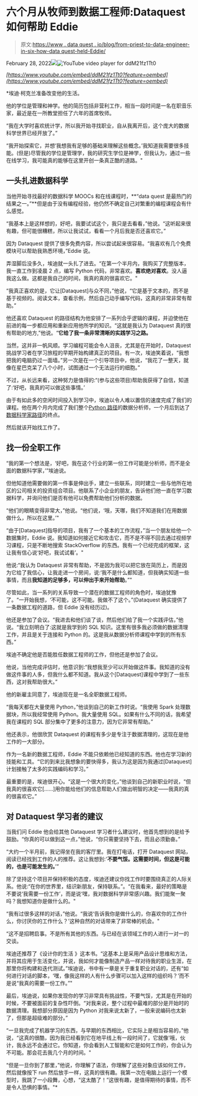 # 六个月从牧师到数据工程师:Dataquest 如何帮助 Eddie

> 原文:[https://www . data quest . io/blog/from-priest-to-data-engineer-in-six-how-data quest-held-Eddie/](https://www.dataquest.io/blog/from-priest-to-data-engineer-in-six-months-how-dataquest-helped-eddie/)

February 28, 2022![](../Images/89ae082f7d1f29a58139a113441a0dcd.png)![YouTube video player for ddM21fz1Tt0](../Images/5a85348206993fc2a430506128b76684.png)

*[https://www.youtube.com/embed/ddM21fz1Tt0?feature=oembed](https://www.youtube.com/embed/ddM21fz1Tt0?feature=oembed)*

 *埃迪·柯克兰准备改变他的生活。

他的学位是管理和神学。他的简历包括非营利工作，相当一段时间是一名在职音乐家，最近是在一所教堂担任了六年的首席牧师。

“我在大学时喜欢统计学，所以我开始寻找职业，自从我离开后，这个庞大的数据科学世界已经开放了。”

“我开始探索它，并想‘我想我有足够的基础来理解这些概念。’我知道我需要很多技能。(但是)尽管我的学位是管理学，我的研究生学位是神学，但我认为，通过一些在线学习，我可能真的能够在这里开创一条真正酷的道路。"

## 一头扎进数据科学

当他开始寻找最好的数据科学 MOOCs 和在线课程时，**“data quest 是最热门的结果之一。”**但是由于没有编程经验，他仍然不确定自己对繁重的编程课程会有什么感觉。

“我基本上是这样想的，好吧，我要试试这个，我只是去看看，”他说。“这听起来很有趣，但可能很糟糕，所以让我试试，看看一个月后我是否还喜欢它。”

因为 Dataquest 提供了很多免费内容，所以尝试起来很容易。“我喜欢有几个免费模块可以帮助我熟悉环境，”Eddie 说。

弄湿脚后没多久，埃迪就一头扎了进去。“在第一个半月内，我购买了完整版本，我一直工作到凌晨 2 点，编写 Python 代码，非常喜欢。**喜欢绝对喜欢**。没人逼我这么做。这都是我自己的时间，我真的真的很喜欢它。"

“我真正喜欢的是，它让[Dataquest]与众不同，”他说，“它是基于文本的，而不是基于视频的。阅读文本，查看示例，然后自己动手编写代码，这真的非常非常有帮助。”

他还喜欢 Dataquest 的路径结构为他安排了一系列合乎逻辑的课程，并迫使他在前进的每一步都应用和重新应用他所学的知识。“这就是我认为 Dataquest 真的很有帮助的地方,”他说。“**它给了我一条非常清晰的实践学习之路。**

当然，这并非一帆风顺。学习编程可能会令人沮丧，尤其是在开始时，Dataquest 挑战学习者在学习旅程的早期开始构建真正的项目。有一次，埃迪笑着说，“我想把我的电脑扔过一面墙。”另一次是在一个引导项目中，他说，“我花了一整天，就像在星巴克呆了八个小时，试图通过一个无法运行的细胞。”

不过，从长远来看，这种努力是值得的:“(参与这些项目)帮助我获得了自信，知道了:‘好吧，我真的可以做这些事情。’

由于有如此多的空闲时间投入到学习中，埃迪以令人难以置信的速度完成了我们的课程。他在两个月内完成了我们整个[Python 路径](https://www.dataquest.io/path/data-analyst/)的数据分析师，一个月后到达了[数据科学家路径](https://www.dataquest.io/path/data-scientist/)的终点。

然后就该开始找工作了。

## 找一份全职工作

“我的第一个想法是，‘好吧，我在这个行业的第一份工作可能是分析师，而不是全面的数据科学家，’”埃迪说。

但他知道他需要做的第一件事是伸出手，建立一些联系，同时建立一些与他所在地区的公司相关的投资组合项目。他联系了小企业的朋友，告诉他们他一直在学习数据科学，并询问他们是否有他可以免费帮助他们分析的数据。

“他们的眼睛变得非常大，”他说。“他们说，‘哦，天哪，我们不知道我们在用数据做什么，所以在这里。’"

“由于[Dataquest]指导的项目，我有了一个基本的工作流程，”当一个朋友给他一个数据集时，Eddie 说。我知道如何接近它和攻击它，而不是不得不回去通过视频学习课程，只是不断地搜索 StackOverflow 的东西。我有一个已经完成的框架，这让我有信心说‘好吧，我试试看’。"

他说:“我认为 Dataquest 非常有帮助，不是因为我可以把它放在简历上，而是因为它给了我信心，让我走进一个房间，说:‘我不是什么都知道，但我确实知道一些事情，而且**我知道的足够多，可以伸出手来开始帮助**。”"

尽管如此，当一系列的关系导致一个潜在的数据工程师的角色时，埃迪犹豫了。“一开始我想，‘不可能，这不可能。我做不了这个。”(Dataquest 确实提供了一条数据工程的道路，但 Eddie 没有经历过)。

他还是参加了会议。“我进去和他们谈了谈，然后他们给了我一个实践评估，”他说。“我立刻明白了:这就是我学到的 SQL 知识。这里有很多我必须做的数据清理工作，并且是关于连接和 Python 的。这是我从数据分析师课程中学到的所有东西。”

埃迪不确定他是否能胜任数据工程师的工作，但他还是参加了会议。

他说，当他完成评估时，他意识到:“我想我至少可以开始做这件事。我知道的没有做这件事的人多，但我什么都不知道。我从这个[Dataquest]课程中学到了一些东西，这对我帮助很大。”

他的新雇主同意了，埃迪现在是一名全职数据工程师。

“我每天都在大量使用 Python，”他谈到自己的新工作时说。“我使用 Spark 处理数据块，所以我经常使用 Python。我大量使用 SQL。如果有什么不同的话，我希望我在课程的 SQL 部分集中了更多的注意力，因为它非常有帮助。”

他还表示，他很欣赏 Dataquest 的课程有多少是专注于数据清理的，这现在是他工作的一大部分。

作为一名新的数据工程师，Eddie 不能只依赖他已经知道的东西。他也在学习新的技能和工具。“它的到来比我想象的要快得多，我认为这是因为我通过[Dataquest]计划接触了太多的实践编码和学习。”

最重要的是，埃迪很开心。“这是一个很大的变化，”他谈到自己的新职业时说，“但我真的很喜欢它[……]用你能给他们的信息帮助人们做出明智的决定——我真的真的很喜欢它。”

## 对 Dataquest 学习者的建议

当我们问 Eddie 他会给其他 Dataquest 学习者什么建议时，他首先想到的是给予鼓励。“你真的可以做到这一点，”他说，“你只需要坚持下去，而且必须勤奋。”

“大约一个半月前，我记得坐在我的客厅里。我在打电话，打开 Dataquest 网站，阅读已经找到工作的人的推荐。这让我想到:'**不要气馁。这需要时间，但这是可能的，也是可能发生的。**’”

除了坚持这个项目并保持积极的态度，埃迪还建议你找工作时要围绕真正的人际关系。他说:“在你的世界里，结识新朋友，保持联系。”。“在我看来，最好的策略是不要说‘我需要一份工作’，而是说‘嘿，我对数据科学非常感兴趣。我们能聚一聚吗？我想知道你是做什么的。"

“我有过很多这样的对话，”他说。“我说‘告诉我你是做什么的，你喜欢你的工作什么，你讨厌你的工作什么？’这种自然的对话带来了非常棒的机会。"

“这不是招聘启事。不是所有其他的东西。与已经在该领域工作的人进行一对一的交谈。

埃迪还推荐了《设计你的生活 》这本书。“这基本上是采用产品设计思维和方法，并将其应用于生活变化，并说，我如何才能像制造产品一样对待我的职业生涯，在那里你将构建和迭代测试。”埃迪说，书中有一章是关于重复职业对话的，还有“如何进行对话的脚本，‘嘿，像我这样的人有什么步骤可以加入这样的组织吗？’而不是说“我真的需要一份工作。”"

最后，埃迪说，如果你发现你的学习非常具有挑战性，不要气馁，尤其是在开始的时候，不要被面前的复杂性吓倒。“对我来说，整个过程中最难的部分是开始时的数据清理。我想部分原因是因为 Python 对我来说太新了，一般来说编码也太新了，但那是超级难的部分。”

“一旦我完成了机器学习的东西，与早期的东西相比，它实际上是相当容易的，”他说，“这真的很酷，因为我已经看到它在地平线上有一段时间了，它就像'哦，伙计，我永远不会通过它。你知道，你会看到人工智能和它是如何工作的，你会认为不可能。那会花去我几个月的时间。"

“但是一旦你到了那里，”他说，你理解了语法，你理解了这些对象应该如何工作，然后就像按下 run 然后放手一样，这真的很有趣。我第一次在电脑上运行一个模型时，我跳了一小段舞，心想，“这太酷了！”这很有趣，是值得期待的事情，而不是令人恐惧的事情。"*